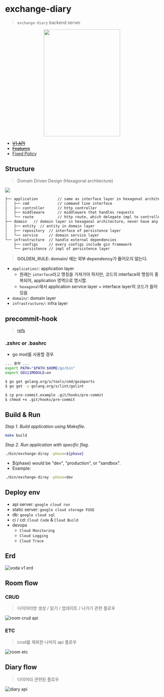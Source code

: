 # exchange-diary

> `exchange-diary` backend server

<div align="center">
  <img width="250" height="350" src="https://user-images.githubusercontent.com/37536298/153554715-f821d0f8-8f51-4f4c-b9e6-a19e02ecb5c2.png" />
</div>

- <strike>[V1 API](./docs/api.md)</strike>
- <strike>[Features](./docs/features.md)</strike>
- [Fixed Policy](./docs/fixed_policy.md)

## Structure

> Domain Driven Design (Hexagonal architecture)

![](https://github.com/Sairyss/domain-driven-hexagon/blob/master/assets/images/DomainDrivenHexagon.png)

```bash
├── application         // same as interface layer in hexagonal architecture
│   ├── cmd             // command line interface
│   ├── controller      // http controller
│   ├── middleware      // middleware that handles requests
│   └── route           // http route, which delegate impl to controller
├── domain   // domain layer in hexagonal architecture, never have any external dependencies
│   ├── entity  // entity in domain layer
│   ├── repository  // interface of persistence layer
│   └── service     // domain service layer
└── infrastructure  // handle external dependencies
    ├── configs     // every configs include gin framework
    └── persistence // impl of persistence layer
```

> **GOLDEN_RULE: domain/ 에는 외부 dependency가 들어오지 않는다.**

- `application/`: application layer
  - 원래는 `interface`라고 명칭을 가져가야 하지만, 코드의 interface와 명칭이 중복되어, application 영역으로 명시함.
  - `hexagonal`에서 application service layer + interface layer의 코드가 들어있음
- `domain/`: domain layer
- `infrastructure/`: infra layer

## precommit-hook

> [refs](https://tutorialedge.net/golang/improving-go-workflow-with-git-hooks/)

### .zshrc or .bashrc

- go mod를 사용할 경우

```sh
... 중략 ...
export PATH="$PATH:$HOME/go/bin"
export GO111MODULE=on
```

```bash
$ go get golang.org/x/tools/cmd/goimports
$ go get -u golang.org/x/lint/golint

$ cp pre-commit.example .git/hooks/pre-commit
$ chmod +x .git/hooks/pre-commit
```

## Build & Run

_Step 1. Build application using Makefile._

```sh
make build
```

_Step 2. Run application with specific flag._

```sh
./bin/exchange-diray -phase=${phase}
```

- ${phase} would be "dev", "production", or "sandbox".
- Example:

```sh
./bin/exchange-diray -phase=dev
```

## Deploy env

- api server: `google cloud run`
- static server: `google cloud storage FUSE`
- db: `google cloud sql`
- ci / cd: `Cloud Code` & `Cloud Build`
- devops
  - `Cloud Monitoring`
  - `Cloud Logging`
  - `Cloud Trace`

## Erd

![voda v1 erd](http://www.plantuml.com/plantuml/proxy?cache=no&src=https://raw.githubusercontent.com/ExchangeDiary/exchange-diary/main/docs/erd.puml)

## Room flow

### CRUD

> 다이어리방 생성 / 읽기 / 업데이트 / 나가기 관련 플로우

![room crud api](http://www.plantuml.com/plantuml/proxy?cache=no&src=https://raw.githubusercontent.com/ExchangeDiary/exchange-diary/main/docs/rooms-crud.puml)

### ETC

> crud를 제외한 나머지 api 플로우

![room etc](http://www.plantuml.com/plantuml/proxy?cache=no&src=https://raw.githubusercontent.com/ExchangeDiary/exchange-diary/main/docs/rooms-etc.puml)

## Diary flow

> 다이어리 관련된 플로우

![diary api](http://www.plantuml.com/plantuml/proxy?cache=no&src=https://raw.githubusercontent.com/ExchangeDiary/exchange-diary/main/docs/diaries.puml)
